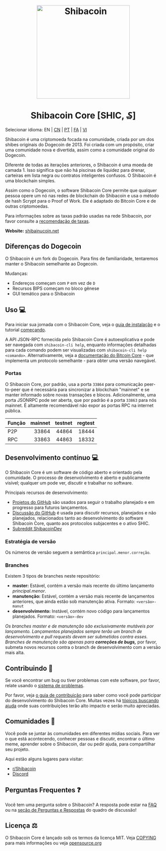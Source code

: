 <h1 align="center">
<img src="https://i.imgur.com/yap2xAX.png" alt="Shibacoin" width="300"/>
<br/><br/>
Shibacoin Core [SHIC, ₷]  
</h1>

Selecionar idioma: EN | [CN](./README_zh_CN.md) | [PT](./README_pt_BR.md) | [FA](./README_fa_IR.md) | [VI](./README_vi_VN.md)

Shibacoin é uma criptomoeda focada na comunidade, criada por um dos shibes originais do Dogecoin de 2013. Foi criada com um propósito, criar uma comunidade nova e divertida, assim como a comunidade original do Dogecoin.

Diferente de todas as iterações anteriores, o Shibacoin é uma moeda de camada 1. Isso significa que não há piscinas de liquidez para drenar, carteiras em lista negra ou contratos inteligentes confusos. O Shibacoin é uma blockchain simples.

Assim como o Dogecoin, o software Shibacoin Core permite que qualquer pessoa opere um nó nas redes de blockchain do Shibacoin e usa o método de hash Scrypt para o Proof of Work. Ele é adaptado do Bitcoin Core e de outras criptomoedas.

Para informações sobre as taxas padrão usadas na rede Shibacoin, por favor consulte a [recomendação de taxas](doc/fee-recommendation.md).

**Website:** [shibainucoin.net](https://shibainucoin.net)

## Diferenças do Dogecoin

O Shibacoin é um fork do Dogecoin. Para fins de familiaridade, tentaremos manter o Shibacoin semelhante ao Dogecoin.

Mudanças:

* Endereços começam com `P` em vez de `D`
* Recursos BIPS começam no bloco gênese
* GUI temático para o Shibacoin

## Uso 💻

Para iniciar sua jornada com o Shibacoin Core, veja o [guia de instalação](INSTALL.md) e o tutorial [começando](doc/getting-started.md).

A API JSON-RPC fornecida pelo Shibacoin Core é autoexplicativa e pode ser navegada com `shibacoin-cli help`, enquanto informações detalhadas para cada comando podem ser visualizadas com `shibacoin-cli help <comando>`. Alternativamente, veja a [documentação do Bitcoin Core](https://developer.bitcoin.org/reference/rpc/) - que implementa um protocolo semelhante - para obter uma versão navegável.

### Portas

O Shibacoin Core, por padrão, usa a porta `33864` para comunicação peer-to-peer que é necessária para sincronizar a blockchain "mainnet" e se manter informado sobre novas transações e blocos. Adicionalmente, uma porta JSONRPC pode ser aberta, que por padrão é a porta `33863` para nós mainnet. É altamente recomendável não expor as portas RPC na internet pública.

| Função | mainnet | testnet | regtest |
| :------- | ------: | ------: | ------: |
| P2P      |   33864 |   44864 |   18444 |
| RPC      |   33863 |   44863 |   18332 |

## Desenvolvimento contínuo 💻

O Shibacoin Core é um software de código aberto e orientado pela comunidade. O processo de desenvolvimento é aberto e publicamente visível; qualquer um pode ver, discutir e trabalhar no software.

Principais recursos de desenvolvimento:

* [Projetos do GitHub](https://github.com/shibacoinppc/shibacoin/projects) são usados para seguir o trabalho planejado e em progresso para futuros lançamentos.
* [Discussão do GitHub](https://github.com/shibacoinppc/shibacoin/discussions) é usada para discutir recursos, planejados e não planejados, relacionados tanto ao desenvolvimento do software Shibacoin Core, quanto aos protocolos subjacentes e o ativo SHIC.  
* [Subreddit ShibacoinDev](https://www.reddit.com/r/shibacoindev/)

### Estratégia de versão
Os números de versão seguem a semântica ```principal.menor.correção```.

### Branches
Existem 3 tipos de branches neste repositório:

- **master:** Estável, contém a versão mais recente do último lançamento *principal.menor*.
- **manutenção:** Estável, contém a versão mais recente de lançamentos anteriores, que ainda estão sob manutenção ativa. Formato: ```<versão>-manut```
- **desenvolvimento:** Instável, contém novo código para lançamentos planejados. Formato: ```<versão>-dev```

*Os branches master e de manutenção são exclusivamente mutáveis por lançamento. Lançamentos planejados sempre terão um branch de desenvolvimento e pull requests devem ser submetidos contra esses. Branches de manutenção são apenas para **correções de bugs,*** por favor, submeta novos recursos contra o branch de desenvolvimento com a versão mais alta.

## Contribuindo 🤝

Se você encontrar um bug ou tiver problemas com este software, por favor, relate usando o [sistema de problemas](https://github.com/shibacoinppc/shibacoin/issues/new?assignees=&labels=bug&template=bug_report.md&title=%5Bbug%5D+).

Por favor, veja [o guia de contribuição](CONTRIBUTING.md) para saber como você pode participar do desenvolvimento do Shibacoin Core. Muitas vezes há [tópicos buscando ajuda](https://github.com/shibacoinppc/shibacoin/labels/help%20wanted) onde suas contribuições terão alto impacto e serão muito apreciadas.

## Comunidades 🐸

Você pode se juntar às comunidades em diferentes mídias sociais.
Para ver o que está acontecendo, conhecer pessoas e discutir, encontrar o último meme, aprender sobre o Shibacoin, dar ou pedir ajuda, para compartilhar seu projeto.

Aqui estão alguns lugares para visitar:

* [r/Shibacoin](https://www.reddit.com/r/shibacoin/)
* [Discord](https://shibainucoin.net/discord)

## Perguntas Frequentes ❓

Você tem uma pergunta sobre o Shibacoin? A resposta pode estar na [FAQ](doc/FAQ.md) ou na [seção de Perguntas e Respostas](https://github.com/shibacoinppc/shibacoin/discussions/categories/q-a) do quadro de discussão!

## Licença ⚖️
O Shibacoin Core é lançado sob os termos da licença MIT. Veja
[COPYING](COPYING) para mais informações ou veja
[opensource.org](https://opensource.org/licenses/MIT)